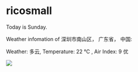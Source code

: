# ricosmall

Today is Sunday.

Weather infomation of 深圳市南山区， 广东省， 中国: 

Weather: 多云, Temperature: 22 ℃ , Air Index: 9 优

<img src="https://github-readme-stats.vercel.app/api?username=ricosmall&show_icons=true" />
